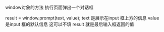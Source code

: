window对象的方法
执行页面弹出一个对话框 

result = window.prompt(text, value);
text 是展示在input 框上方的信息
value 是input 框的默认信息 这可以不填
result 就是最后输入框返回的值
